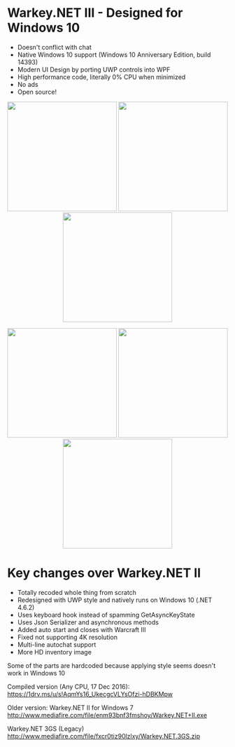 # Warkey.NET III - Designed for Windows 10

- Doesn't conflict with chat
- Native Windows 10 support (Windows 10 Anniversary Edition, build 14393)
- Modern UI Design by porting UWP controls into WPF
- High performance code, literally 0% CPU when minimized
- No ads
- Open source!

<p align="center">
  <img src="https://github.com/noobhacker/WarkeyNETIII/blob/screenshots/1.PNG" width="250"/>
  <img src="https://github.com/noobhacker/WarkeyNETIII/blob/screenshots/2.PNG" width="250"/>
  <img src="https://github.com/noobhacker/WarkeyNETIII/blob/screenshots/3.PNG" width="250"/>
</p>
<p align="center">
  <img src="https://github.com/noobhacker/WarkeyNETIII/blob/screenshots/5.PNG" width="250"/>
  <img src="https://github.com/noobhacker/WarkeyNETIII/blob/screenshots/6.PNG" width="250"/>
  <img src="https://github.com/noobhacker/WarkeyNETIII/blob/screenshots/7.PNG" width="250"/>
</p>

# Key changes over Warkey.NET II

- Totally recoded whole thing from scratch
- Redesigned with UWP style and natively runs on Windows 10 (.NET 4.6.2)
- Uses keyboard hook instead of spamming GetAsyncKeyState
- Uses Json Serializer and asynchronous methods
- Added auto start and closes with Warcraft III
- Fixed not supporting 4K resolution
- Multi-line autochat support
- More HD inventory image

Some of the parts are hardcoded because applying style seems doesn't work in Windows 10

Compiled version (Any CPU, 17 Dec 2016):<br />
https://1drv.ms/u/s!AqmYs16_UkecgcVLYsOfzi-hDBKMpw

Older version:
Warkey.NET II for Windows 7<br />
http://www.mediafire.com/file/enm93bnf3fmshoy/Warkey.NET+II.exe

Warkey.NET 3GS (Legacy)<br />
http://www.mediafire.com/file/fxcr0tiz90lzlxy/Warkey.NET.3GS.zip
